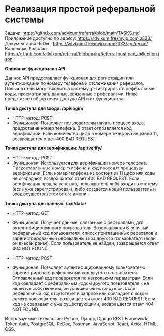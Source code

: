 # Реализация простой реферальной системы
Задачи: https://github.com/advixum/referral/blob/main/TASKS.md <br>
Приложение доступно по адресу: https://advixum.freemyip.com:3333/ <br>
Документация ReDoc: https://advixum.freemyip.com:3333/api/redoc/ <br>
Коллекция Postman: https://github.com/advixum/referral/blob/main/Referral.postman_collection.json

**Описание функционала API**

Данное API предоставляет функционал для регистрации или аутентификации по номеру телефона и отслеживания рефералов. Пользователи могут входить в систему, регистрировать реферальные коды, просматривать данные, связанные с рефералами. Ниже представлен обзор точек доступа API и их функционала:

**Точка доступа для входа: /api/login/**
- HTTP-метод: POST
- Функционал: Позволяет пользователям начать процесс входа, предоставив номер телефона. В ответ отправляется код верификации.  Если количество цифр в номере телефона не равно 11, возвращается ответ 400 BAD REQUEST.

**Точка доступа для верификации: /api/verify/**
- HTTP-метод: POST
- Функционал: Используется для верификации номера телефона. Предоставленные номер телефона и код проходят процедуру верификации. Если номер телефона не состоит из 11 цифр или коды не совпадают, возвращается ответ 400 BAD REQUEST. Если верификация прошла успешно, пользователь либо входит в систему (если уже зарегистрирован), либо создаётся новый пользователь и вход осуществляется от его имени.

**Точка доступа для данных: /api/data/**
- HTTP-метод: GET
- Функционал: Получает данные, связанные с рефералами, для аутентифицированного пользователя. Возвращаются 6-значный реферальный код пользователя, список приглашенных рефералов и зарегистрированный реферальный код другого пользователя (если он внесён ранее). Если пользователь не найден, возвращается ответ 404 NOT FOUND.

- HTTP-метод: POST
- Функционал: Позволяет аутентифицированному пользователю зарегистрировать реферальный код другого пользователя. Отправленный код проверяется по нескольким параметрам. Если код совпадает с реферальным кодом другого пользователя и не является собственным, он успешно регистрируется. Если реферальный код отсутствует в запросе или совпадает с кодом самого пользователя, возвращается ответ 400 BAD REQUEST. Если код не совпадает с уже существующими, возвращается ответ 404 NOT FOUND.

Используемые технологии: Python, Django, Django REST Framework, Token Auth, PostgreSQL, ReDoc, Postman, JavaScript, React, Axios, HTML, CSS.
